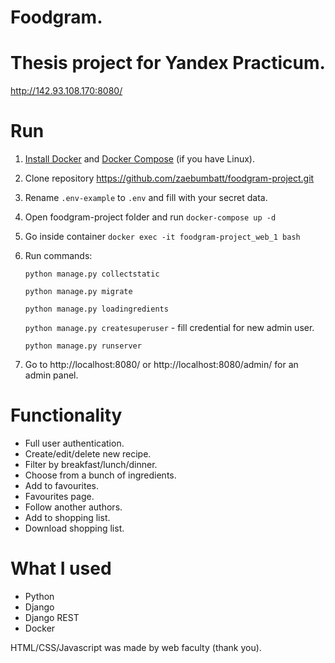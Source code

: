 # Foodgram. 
# Thesis project for Yandex Practicum.
http://142.93.108.170:8080/

# Run
1. [Install Docker](https://www.docker.com/products/docker-desktop) and [Docker Compose](https://docs.docker.com/compose/install/) (if you have Linux).
2. Clone repository https://github.com/zaebumbatt/foodgram-project.git
3. Rename ```.env-example``` to ```.env``` and fill with your secret data.
4. Open foodgram-project folder and run ```docker-compose up -d```
5. Go inside container ```docker exec -it foodgram-project_web_1 bash```
6. Run commands:
   
   ```python manage.py collectstatic```
   
   ```python manage.py migrate```
   
   ```python manage.py loadingredients```
   
   ```python manage.py createsuperuser``` - fill credential for new admin user.
   
   ```python manage.py runserver```
4. Go to http://localhost:8080/ or http://localhost:8080/admin/ for an admin panel.

# Functionality
* Full user authentication.
* Create/edit/delete new recipe.
* Filter by breakfast/lunch/dinner.  
* Choose from a bunch of ingredients.
* Add to favourites.
* Favourites page.
* Follow another authors.
* Add to shopping list.
* Download shopping list.

# What I used
* Python
* Django
* Django REST
* Docker


HTML/CSS/Javascript was made by web faculty (thank you).